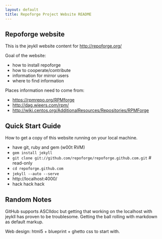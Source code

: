 ```yaml
---
layout: default
title: Repoforge Project Website README
---
```


Repoforge website
-----------------

This is the jeykll website content for http://repoforge.org/


Goal of the website:

* how to install repoforge
* how to cooperate/contribute
* information for mirror users
* where to find information

Places information need to come from:

* https://rpmrepo.org/RPMforge
* http://dag.wieers.com/rpm/
* http://wiki.centos.org/AdditionalResources/Repositories/RPMForge


Quick Start Guide
-----------------

How to get a copy of this website running on your local machine.

* have git, ruby and gem (w00t RVM)
* `gem install jekyll`
* `git clone git://github.com/repoforge/repoforge.github.com.git` # read-only
* `cd repoforge.github.com`
* `jekyll --auto --serve`
* http://localhost:4000/
* hack hack hack

Random Notes
------------

GitHub supports ASCIIdoc but getting that working on the localhost with jeykll has proven to be troublesome.  Getting the ball rolling with markdown as default markup.

Web design: html5 + blueprint + ghetto css to start with.
